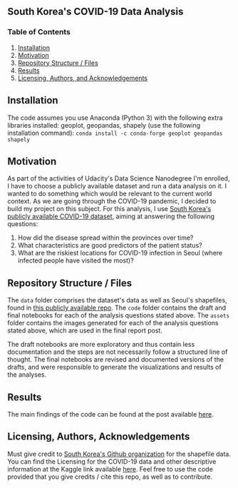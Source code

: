 ## South Korea's COVID-19 Data Analysis

### Table of Contents

1. [Installation](#installation)
2. [Motivation](#motivation)
3. [Repository Structure / Files](#files)
4. [Results](#results)
5. [Licensing, Authors, and Acknowledgements](#licensing)

## Installation <a name="installation"></a>

The code assumes you use Anaconda (Python 3) with the following extra libraries installed: geoplot, geopandas, shapely (use the following installation command): `conda install -c conda-forge geoplot geopandas shapely`

## Motivation<a name="motivation"></a>

As part of the activities of Udacity's Data Science Nanodegree I'm enrolled, I have to choose a publicly available dataset and run a data analysis on it. I wanted to do something which would be relevant to the current world context. As we are going through the COVID-19 pandemic, I decided to build my project on this subject. For this analysis, I use [South Korea's publicly available COVID-19 dataset](https://www.kaggle.com/kimjihoo/coronavirusdataset), aiming at answering the following questions:

1. How did the disease spread within the provinces over time?
2. What characteristics are good predictors of the patient status?
3. What are the riskiest locations for COVID-19 infection in Seoul (where infected people have visited the most)?

## Repository Structure / Files <a name="files"></a>

The `data` folder comprises the dataset's data as well as Seoul's shapefiles, found in [this publicly available repo](https://github.com/southkorea/seoul-maps). The `code` folder contains the draft and final notebooks for each of the analysis questions stated above. The `assets` folder contains the images generated for each of the analysis questions stated above, which are used in the final report post.

The draft notebooks are more exploratory and thus contain less documentation and the steps are not necessarily follow a structured line of thought. The final notebooks are revised and documented versions of the drafts, and were responsible to generate the visualizations and results of the analyses.

## Results<a name="results"></a>

The main findings of the code can be found at the post available [here](https://medium.com/@tarcisocomp/stop-relying-on-your-gut-and-go-data-driven-insights-from-south-koreas-covid-19-data-929204190a1b).

## Licensing, Authors, Acknowledgements<a name="licensing"></a>

Must give credit to [South Korea's Github organization](https://github.com/southkorea) for the shapefile data. You can find the Licensing for the COVID-19 data and other descriptive information at the Kaggle link available [here](https://www.kaggle.com/kimjihoo/coronavirusdataset). Feel free to use the code provided that you give credits / cite this repo, as well as to contribute.
